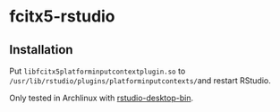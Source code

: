 # fcitx5-rstudio

## Installation

Put `libfcitx5platforminputcontextplugin.so` to `/usr/lib/rstudio/plugins/platforminputcontexts/`and restart RStudio.

Only tested in Archlinux with [rstudio-desktop-bin](https://aur.archlinux.org/packages/rstudio-desktop-bin/).
